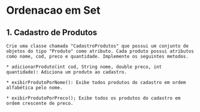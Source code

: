 # Ordenacao em Set

## 1. Cadastro de Produtos
    Crie uma classe chamada "CadastroProdutos" que possui um conjunto de objetos do tipo "Produto" como atributo. Cada produto possui atributos como nome, cod, preco e quantidade. Implemente os seguintes metodos.

    * adicionarProduto(int cod, String nome, double preco, int quantidade): Adiciona um produto ao cadastro.

    * exibirProdutoPorNome(): Exibe todos produtos do cadastro em ordem alfabética pelo nome.

    * exibirProdutoPorPreco(); Exibe todos os produtos do cadastro em ordem crescente de preco.
    